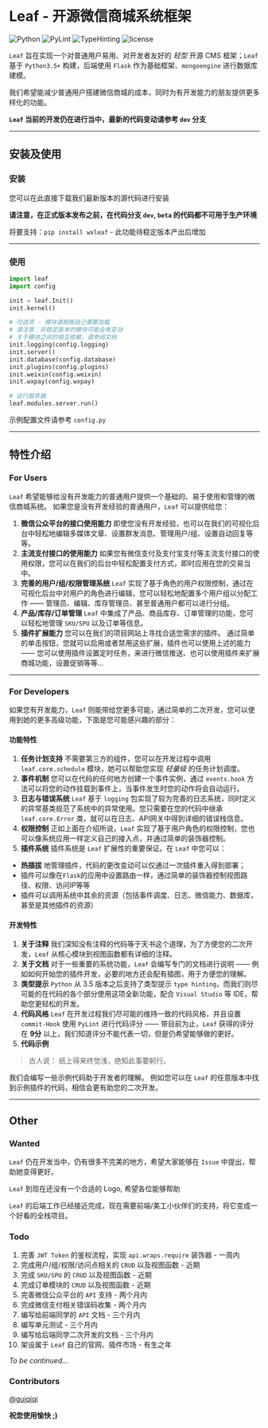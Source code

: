 # Leaf - 开源微信商城系统框架

![Python](https://img.shields.io/badge/Python-3.5%2B-orange) ![PyLint](https://img.shields.io/badge/PyLint-9.93%2F10-brightgreen) ![TypeHinting](https://img.shields.io/badge/typehinting-support-blue) ![license](https://img.shields.io/badge/license-Apache2-blue)

`Leaf` 旨在实现一个对普通用户易用、对开发者友好的 *轻型* 开源 CMS 框架；`Leaf` 基于 `Python3.5+` 构建，后端使用 `Flask` 作为基础框架、`mongoengine` 进行数据库建模。

我们希望能减少普通用户搭建微信商城的成本，同时为有开发能力的朋友提供更多样化的功能。

**`Leaf` 当前的开发仍在进行当中，最新的代码变动请参考 `dev` 分支**

---

## 安装及使用

### 安装

您可以在此直接下载我们最新版本的源代码进行安装

**请注意，在正式版本发布之前，在代码分支 `dev`, `beta` 的代码都不可用于生产环境**

将要支持：`pip install wxleaf` - 此功能待稳定版本产出后增加

---

### 使用

```python
import leaf
import config

init = leaf.Init()
init.kernel()

# 可选项 - 模块请根据自己需要加载
# 请注意：非稳定版本的模块可能会有变动
# 关于模块之间的相互依赖，请参阅文档
init.logging(config.logging)
init.server()
init.database(config.database)
init.plugins(config.plugins)
init.weixin(config.weixin)
init.wxpay(config.wxpay)

# 运行服务器
leaf.modules.server.run()
```

示例配置文件请参考 `config.py`

---

## 特性介绍

### For Users

`Leaf` 希望能够给没有开发能力的普通用户提供一个基础的、易于使用和管理的微信商城系统。
如果您是没有开发经验的普通用户，`Leaf` 可以提供给您：

1. **微信公众平台的接口使用能力**
即使您没有开发经验，也可以在我们的可视化后台中轻松地编辑多媒体文章、设置群发消息、管理用户/组、设置自动回复等等。
2. **主流支付接口的使用能力**
如果您有微信支付及支付宝支付等主流支付接口的使用权限，您可以在我们的后台中轻松配置支付方式，即时应用在您的交易当中。
3. **完善的用户/组/权限管理系统**
`Leaf` 实现了基于角色的用户权限控制，通过在可视化后台中对用户的角色进行编辑，您可以轻松地配置多个用户组以分配工作 —— 管理员、编辑、库存管理员、甚至普通用户都可以进行分组。
4. **产品/库存/订单管理**
`Leaf` 中集成了产品、商品库存、订单管理的功能，您可以轻松地管理 `SKU/SPU` 以及订单等信息。
5. **插件扩展能力**
您可以在我们的项目网站上寻找合适您需求的插件。
通过简单的单击按钮，您就可以启用或者禁用这些扩展，插件也可以使用上述的能力 —— 您可以使用插件设置定时任务，来进行微信推送、也可以使用插件来扩展商城功能，设置促销等等...

---

### For Developers
如果您有开发能力，`Leaf` 则能带给您更多可能，通过简单的二次开发，您可以使用到她的更多高级功能，下面是您可能感兴趣的部分：

#### 功能特性
1. **任务计划支持**
不需要第三方的组件，您可以在开发过程中调用 `leaf.core.schedule` 模块，她可以帮助您实现 *轻量级* 的任务计划调度。
2. **事件机制**
您可以在代码的任何地方创建一个事件实例，通过 `events.hook` 方法可以将您的动作挂载到事件上，当事件发生时您的动作将会自动运行。
3. **日志与错误系统**
`Leaf` 基于 `logging` 包实现了较为完善的日志系统，同时定义的异常基类规范了系统中的异常使用。您只需要在您的代码中继承 `leaf.core.Error` 类，就可以在日志、API网关中得到详细的错误栈信息。
4. **权限控制**
正如上面在介绍所说，`Leaf` 实现了基于用户角色的权限控制，您也可以像系统应用一样定义自己的接入点，并通过简单的装饰器控制。
5. **插件系统**
插件系统是 `Leaf` 扩展性的重要保证。在 `Leaf` 中您可以：
- **热插拔** 地管理插件，代码的更改变动可以仅通过一次插件重入得到部署；
- 插件可以像在`Flask`的应用中设置路由一样，通过简单的装饰器控制视图路径、权限、访问IP等等
- 插件可以调用系统中其余的资源（包括事件调度、日志、微信能力、数据库，甚至是其他插件的资源）

#### 开发特性
1. **关于注释**
我们深知没有注释的代码等于天书这个道理，为了方便您的二次开发，`Leaf` 从核心模块到视图函数都有详细的注释。
2. **关于文档**
对于一些重要的系统功能，`Leaf` 会编写专门的文档进行说明 —— 例如如何开始您的插件开发，必要的地方还会配有插图，用于方便您的理解。
3. **类型提示**
`Python` 从 3.5 版本之后支持了类型提示 `type hinting`，而我们则尽可能的在代码的各个部分使用这项全新功能，配合 `Visual Studio` 等 IDE，帮助您更轻松的开发。
4. **代码风格**
`Leaf` 在开发过程我们尽可能的维持一致的代码风格，并且设置 `commit-Hook` 使用 `PyLint` 进行代码评分 —— 带目前为止，`Leaf` 获得的评分在 **9分** 以上，我们知道评分不能代表一切，但是仍希望能够做的更好。
5. **代码示例**
>古人说： 纸上得来终觉浅，绝知此事要躬行。

我们会编写一些示例代码助于开发者的理解。
例如您可以在 `Leaf` 的任意版本中找到示例插件的代码，相信会更有助您的二次开发。

---

## Other

### Wanted

`Leaf` 仍在开发当中，仍有很多不完美的地方，希望大家能够在 `Issue` 中提出，帮助她变得更好。

`Leaf` 到现在还没有一个合适的 Logo, 希望各位能够帮助

`Leaf` 的后端工作已经接近完成，现在需要前端/美工小伙伴们的支持，将它变成一个好看的全栈项目。

### Todo

1. 完善 `JWT Token` 的鉴权流程，实现 `api.wraps.require` 装饰器 - 一周内
2. 完成用户/组/权限/访问点相关的 `CRUD` 以及视图函数 - 近期
3. 完成 `SKU/SPU` 的 `CRUD` 以及视图函数 - 近期
4. 完成订单模块的 `CRUD` 以及视图函数 - 近期
5. 完善微信公众平台的 `API` 支持 - 两个月内
6. 完成微信支付相关错误码收集 - 两个月内
7. 编写给前端同学的 `API` 文档 - 三个月内
8. 编写单元测试 - 三个月内
9. 编写给后端同学二次开发的文档 - 三个月内
10. 架设属于 `Leaf` 自己的官网、插件市场 - 有生之年

*To be continued...*

### Contributors

[@guiqiqi](https://github.com/guiqiqi)

**祝您使用愉快 ;)**

